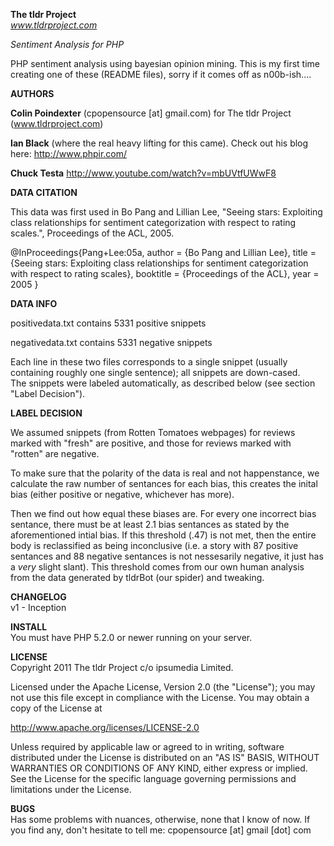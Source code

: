 **The tldr Project**   
*www.tldrproject.com*


   
*Sentiment Analysis for PHP*  


PHP sentiment analysis using bayesian opinion mining. This is my first time creating one of these (README files), 
sorry if it comes off as n00b-ish....



**AUTHORS**  

**Colin Poindexter** (cpopensource [at] gmail.com) for The tldr Project (www.tldrproject.com)

**Ian Black** (where the real heavy lifting for this came). Check out his blog here: http://www.phpir.com/

**Chuck Testa** http://www.youtube.com/watch?v=mbUVtfUWwF8


**DATA CITATION**

This data was first used in Bo Pang and Lillian Lee,
"Seeing stars: Exploiting class relationships for sentiment categorization
with respect to rating scales.", Proceedings of the ACL, 2005.
  
@InProceedings{Pang+Lee:05a,
  author =       {Bo Pang and Lillian Lee},
  title =        {Seeing stars: Exploiting class relationships for sentiment
                  categorization with respect to rating scales},
  booktitle =    {Proceedings of the ACL},
  year =         2005
}



**DATA INFO**

positivedata.txt contains 5331 positive snippets

negativedata.txt contains 5331 negative snippets


Each line in these two files corresponds to a single snippet (usually
containing roughly one single sentence); all snippets are down-cased.  
The snippets were labeled automatically, as described below (see 
section "Label Decision").


**LABEL DECISION**

We assumed snippets (from Rotten Tomatoes webpages) for reviews marked with 
"fresh" are positive, and those for reviews marked with "rotten" are
negative.

To make sure that the polarity of the data is real and not happenstance, 
we calculate the raw number of sentances for each bias, this creates the inital bias 
(either positive or negative, whichever has more).

Then we find out how equal these biases are. For every one incorrect bias sentance, 
there must be at least 2.1 bias sentances as stated by the aforementioned intial bias. 
If this threshold (.47) is not met, then the entire body is reclassified as being inconclusive 
(i.e. a story with 87 positive sentances and 88 negative sentances 
is not nessesarily negative, it just has a *very* slight slant). This threshold comes from our own
human analysis from the data generated by tldrBot (our spider) and tweaking.


**CHANGELOG**  
v1 - Inception 


**INSTALL**  
You must have PHP 5.2.0 or newer running on your server.


**LICENSE**  
Copyright 2011 The tldr Project c/o ipsumedia Limited. 

Licensed under the Apache License, Version 2.0 (the "License");
you may not use this file except in compliance with the License.
You may obtain a copy of the License at

  http://www.apache.org/licenses/LICENSE-2.0

Unless required by applicable law or agreed to in writing, software
distributed under the License is distributed on an "AS IS" BASIS,
WITHOUT WARRANTIES OR CONDITIONS OF ANY KIND, either express or implied.
See the License for the specific language governing permissions and
limitations under the License.



**BUGS**  
Has some problems with nuances, otherwise, none that I know of now. If you find any, 
don't hesitate to tell me: cpopensource [at] gmail [dot] com


